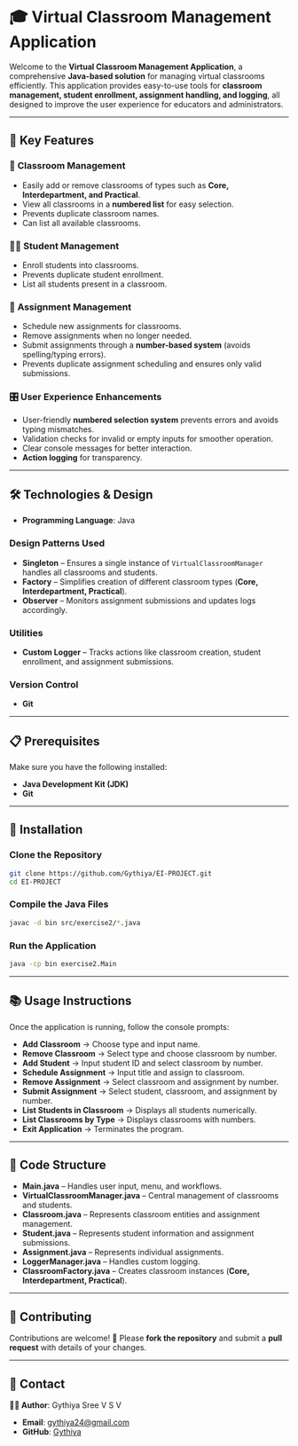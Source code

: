
# 🎓 Virtual Classroom Management Application

Welcome to the **Virtual Classroom Management Application**, a comprehensive **Java-based solution** for managing virtual classrooms efficiently. This application provides easy-to-use tools for **classroom management, student enrollment, assignment handling, and logging**, all designed to improve the user experience for educators and administrators.

---

## 🚀 Key Features

### 📌 **Classroom Management**

* Easily add or remove classrooms of types such as **Core, Interdepartment, and Practical**.
* View all classrooms in a **numbered list** for easy selection.
* Prevents duplicate classroom names.
* Can list all available classrooms.

### 👩‍🎓 **Student Management**

* Enroll students into classrooms.
* Prevents duplicate student enrollment.
* List all students present in a classroom.

### 📝 **Assignment Management**

* Schedule new assignments for classrooms.
* Remove assignments when no longer needed.
* Submit assignments through a **number-based system** (avoids spelling/typing errors).
* Prevents duplicate assignment scheduling and ensures only valid submissions.

### 🎛️ **User Experience Enhancements**

* User-friendly **numbered selection system** prevents errors and avoids typing mismatches.
* Validation checks for invalid or empty inputs for smoother operation.
* Clear console messages for better interaction.
* **Action logging** for transparency.

---

## 🛠️ Technologies & Design

* **Programming Language**: Java

### **Design Patterns Used**

* **Singleton** – Ensures a single instance of `VirtualClassroomManager` handles all classrooms and students.
* **Factory** – Simplifies creation of different classroom types (**Core, Interdepartment, Practical**).
* **Observer** – Monitors assignment submissions and updates logs accordingly.

### **Utilities**

* **Custom Logger** – Tracks actions like classroom creation, student enrollment, and assignment submissions.

### **Version Control**

* **Git**

---

## 📋 Prerequisites

Make sure you have the following installed:

* **Java Development Kit (JDK)**
* **Git**

---

## 🚀 Installation

### **Clone the Repository**

```bash
git clone https://github.com/Gythiya/EI-PROJECT.git
cd EI-PROJECT
```

### **Compile the Java Files**

```bash
javac -d bin src/exercise2/*.java
```

### **Run the Application**

```bash
java -cp bin exercise2.Main
```

---

## 📚 Usage Instructions

Once the application is running, follow the console prompts:

* **Add Classroom** → Choose type and input name.
* **Remove Classroom** → Select type and choose classroom by number.
* **Add Student** → Input student ID and select classroom by number.
* **Schedule Assignment** → Input title and assign to classroom.
* **Remove Assignment** → Select classroom and assignment by number.
* **Submit Assignment** → Select student, classroom, and assignment by number.
* **List Students in Classroom** → Displays all students numerically.
* **List Classrooms by Type** → Displays classrooms with numbers.
* **Exit Application** → Terminates the program.

---

## 📜 Code Structure

* **Main.java** – Handles user input, menu, and workflows.
* **VirtualClassroomManager.java** – Central management of classrooms and students.
* **Classroom.java** – Represents classroom entities and assignment management.
* **Student.java** – Represents student information and assignment submissions.
* **Assignment.java** – Represents individual assignments.
* **LoggerManager.java** – Handles custom logging.
* **ClassroomFactory.java** – Creates classroom instances (**Core, Interdepartment, Practical**).

---

## 🤝 Contributing

Contributions are welcome! 🎉
Please **fork the repository** and submit a **pull request** with details of your changes.

---

## 📧 Contact

**👩‍💻 Author**: Gythiya Sree V S V

* **Email**: [gythiya24@gmail.com](mailto:gythiya24@gmail.com)
* **GitHub**: [Gythiya](https://github.com/Gythiya)


